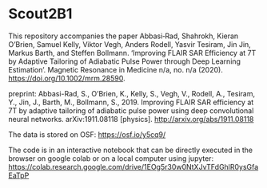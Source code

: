# Scout2B1
This repository accompanies the paper 
Abbasi‐Rad, Shahrokh, Kieran O’Brien, Samuel Kelly, Viktor Vegh, Anders Rodell, Yasvir Tesiram, Jin Jin, Markus Barth, and Steffen Bollmann. ‘Improving FLAIR SAR Efficiency at 7T by Adaptive Tailoring of Adiabatic Pulse Power through Deep Learning Estimation’. Magnetic Resonance in Medicine n/a, no. n/a (2020). https://doi.org/10.1002/mrm.28590.

preprint: Abbasi-Rad, S., O’Brien, K., Kelly, S., Vegh, V., Rodell, A., Tesiram, Y., Jin, J., Barth, M., Bollmann, S., 2019. Improving FLAIR SAR efficiency at 7T by adaptive tailoring of adiabatic pulse power using deep convolutional neural networks. arXiv:1911.08118 [physics]. http://arxiv.org/abs/1911.08118

The data is stored on OSF: https://osf.io/y5cq9/

The code is in an interactive notebook that can be directly executed in the browser on google colab or on a local computer using jupyter:
https://colab.research.google.com/drive/1EOg5r30w0NtXJvTFdGhlR0ysGfaEaTpP

